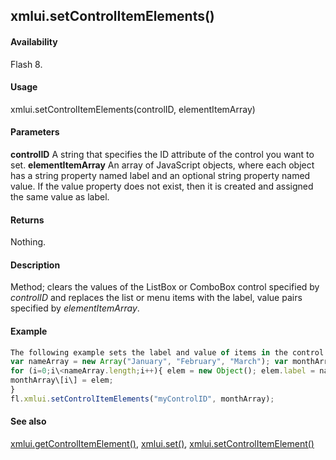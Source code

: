 ## xmlui.setControlItemElements()

#### Availability

Flash 8.

#### Usage

xmlui.setControlItemElements(controlID, elementItemArray)

#### Parameters

**controlID** A string that specifies the ID attribute of the control you want to set.
**elementItemArray** An array of JavaScript objects, where each object has a string property named label and an optional string property named value. If the value property does not exist, then it is created and assigned the same value as label.

#### Returns

Nothing.

#### Description

Method; clears the values of the ListBox or ComboBox control specified by *controlID* and replaces the list or menu items with the label, value pairs specified by *elementItemArray*.

#### Example

```javascript
The following example sets the label and value of items in the control with the ID attribute myControlID to the label, value pairs specified:
var nameArray = new Array("January", "February", "March"); var monthArray = new Array();
for (i=0;i\<nameArray.length;i++){ elem = new Object(); elem.label = nameArray\[i\]; elem.value = i;
monthArray\[i\] = elem;
}
fl.xmlui.setControlItemElements("myControlID", monthArray);

```
#### See also

[xmlui.getControlItemElement()](../XMLUI_object/xmlui3.md), [xmlui.set()](../XMLUI_object/xmlui6.md), [xmlui.setControlItemElement()](../XMLUI_object/xmlui7.md)
